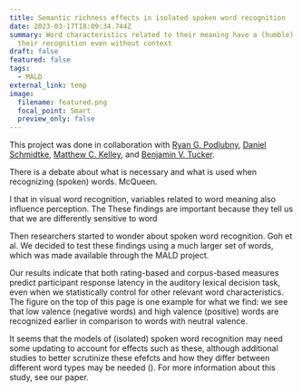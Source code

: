 ```yaml
---
title: Semantic richness effects in isolated spoken word recognition
date: 2023-03-17T18:09:34.744Z
summary: Word characteristics related to their meaning have a (humble) effect on
  their recognition even without context
draft: false
featured: false
tags:
  - MALD
external_link: temp
image:
  filename: featured.png
  focal_point: Smart
  preview_only: false
---
```

This project was done in collaboration with [Ryan G. Podlubny](https://podlubny.wordpress.com/home/), [Daniel Schmidtke](https://www.danschmidtke.com/), [Matthew C. Kelley](https://faculty.washington.edu/mattck/), and [Benjamin V. Tucker](https://sites.ualberta.ca/~bvtucker/index.html).

There is a debate about what is necessary and what is used when recognizing (spoken) words. McQueen.

I that in visual word recognition, variables related to word meaning also influence perception. The These findings are important because they tell us that we are differently sensitive to word

Then researchers started to wonder about spoken word recognition. Goh et al. We decided to test these findings using a much larger set of words, which was made available through the MALD project.

Our results indicate that both rating-based and corpus-based measures predict participant response latency in the auditory lexical decision task, even when we statistically control for other relevant word characteristics. The figure on the top of this page is one example for what we find: we see that low valence (negative words) and high valence (positive) words are recognized earlier in comparison to words with neutral valence.

It seems that the models of (isolated) spoken word recognition may need some updating to account for effects such as these, although additional studies to better scrutinize these efefcts and how they differ between different word types may be needed (). For more information about this study, see our paper.